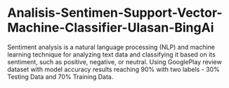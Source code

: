# Analisis-Sentimen-Support-Vector-Machine-Classifier-Ulasan-BingAi
Sentiment analysis is a natural language processing (NLP) and machine learning technique for analyzing text data and classifying it based on its sentiment, such as positive, negative, or neutral. Using GooglePlay review dataset with model accuracy results reaching 90% with two labels - 30% Testing Data and 70% Training Data.
